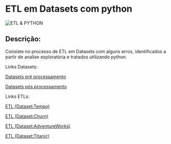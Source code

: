 # **ETL em Datasets com python**
![ETL & PYTHON](https://www.google.com/search?q=etl+python&tbm=isch&ved=2ahUKEwjW9OeahZHzAhUwuJUCHZ_zBrUQ2-cCegQIABAA&oq=etl+python&gs_lcp=CgNpbWcQAzIFCAAQgAQyBggAEAgQHjIGCAAQCBAeMgYIABAIEB4yBAgAEBgyBAgAEBgyBAgAEBg6BAgAEEM6BAgAEB5QhK0CWIrAAmC1yAJoAHAAeACAAYYBiAHtBZIBAzIuNZgBAKABAaoBC2d3cy13aXotaW1nwAEB&sclient=img&ei=oVJKYZagI7Dw1sQPn-ebqAs&bih=625&biw=1349&rlz=1C1CHZL_pt-BRBR966BR966&hl=pt-BR#imgrc=i0efpPrPCpXluM)

##  **Descrição:**

Consiste no processo de ETL em Datasets com alguns erros, identificados a partir de analise exploratória e tratados utilizando python.

Links Datasets:

[Datasets pré processamento](https://drive.google.com/drive/folders/1mUFsf2w0FZ4KEjZO-GtnYLPewL9HWGAi?usp=sharing)

[Datasets pós processamento](https://drive.google.com/drive/folders/1z_y9DMYwsc8M3byWObPqhLqNxSxBKN6n?usp=sharing)


Links ETLs:

[ETL (Dataset:Tempo)](https://github.com/Aldebaran-Argonaut/Estudo-Tratamento-e-Limpeza-/blob/main/Limpeza%20e%20Tratamento%20de%20Dados%20(Tempo).ipynb)

[ETL (Dataset:Churn)](https://github.com/Aldebaran-Argonaut/Estudo-Tratamento-e-Limpeza-/blob/main/Limpeza%20e%20Tratamento%20de%20Dados(Churn).ipynb)

[ETL (Dataset:AdventureWorks)](https://github.com/Aldebaran-Argonaut/Estudo-Tratamento-e-Limpeza-/blob/main/Limpeza%20e%20tratamento%20de%20Dados%20(AdventureWorks).ipynb)

[ETL (Dataset:Titanic)](https://github.com/Aldebaran-Argonaut/Estudo-Tratamento-e-Limpeza-/blob/main/Limpeza%20e%20tratamento%20de%20Dados%20(Titanic).ipynb)
